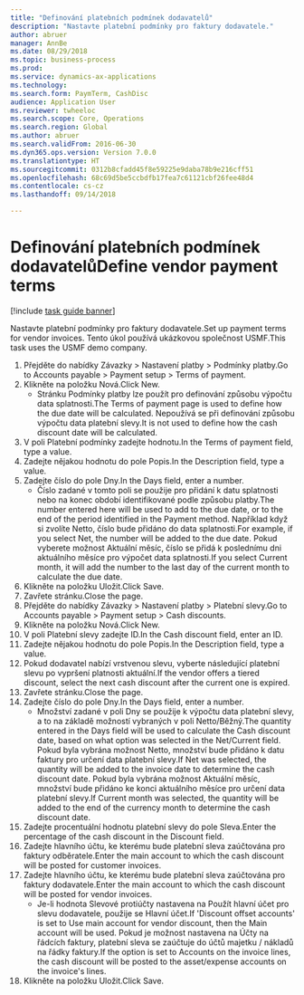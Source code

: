 ```yaml
--- 
title: "Definování platebních podmínek dodavatelů"
description: "Nastavte platební podmínky pro faktury dodavatele."
author: abruer
manager: AnnBe
ms.date: 08/29/2018
ms.topic: business-process
ms.prod: 
ms.service: dynamics-ax-applications
ms.technology: 
ms.search.form: PaymTerm, CashDisc
audience: Application User
ms.reviewer: twheeloc
ms.search.scope: Core, Operations
ms.search.region: Global
ms.author: abruer
ms.search.validFrom: 2016-06-30
ms.dyn365.ops.version: Version 7.0.0
ms.translationtype: HT
ms.sourcegitcommit: 0312b8cfadd45f8e59225e9daba78b9e216cff51
ms.openlocfilehash: 68c69d5be5ccbdfb17fea7c61121cbf26fee48d4
ms.contentlocale: cs-cz
ms.lasthandoff: 09/14/2018

---
```

# <a name="define-vendor-payment-terms"></a><span data-ttu-id="5197b-103">Definování platebních podmínek dodavatelů</span><span class="sxs-lookup"><span data-stu-id="5197b-103">Define vendor payment terms</span></span>

[!include [task guide banner](../../includes/task-guide-banner.md)]

<span data-ttu-id="5197b-104">Nastavte platební podmínky pro faktury dodavatele.</span><span class="sxs-lookup"><span data-stu-id="5197b-104">Set up payment terms for vendor invoices.</span></span> <span data-ttu-id="5197b-105">Tento úkol používá ukázkovou společnost USMF.</span><span class="sxs-lookup"><span data-stu-id="5197b-105">This task uses the USMF demo company.</span></span>

1. <span data-ttu-id="5197b-106">Přejděte do nabídky Závazky > Nastavení platby > Podmínky platby.</span><span class="sxs-lookup"><span data-stu-id="5197b-106">Go to Accounts payable > Payment setup > Terms of payment.</span></span>
2. <span data-ttu-id="5197b-107">Klikněte na položku Nová.</span><span class="sxs-lookup"><span data-stu-id="5197b-107">Click New.</span></span>
    * <span data-ttu-id="5197b-108">Stránku Podmínky platby lze použít pro definování způsobu výpočtu data splatnosti.</span><span class="sxs-lookup"><span data-stu-id="5197b-108">The Terms of payment page is used to define how the due date will be calculated.</span></span> <span data-ttu-id="5197b-109">Nepoužívá se při definování způsobu výpočtu data platební slevy.</span><span class="sxs-lookup"><span data-stu-id="5197b-109">It is not used to define how the cash discount date will be calculated.</span></span>  
3. <span data-ttu-id="5197b-110">V poli Platební podmínky zadejte hodnotu.</span><span class="sxs-lookup"><span data-stu-id="5197b-110">In the Terms of payment field, type a value.</span></span>
4. <span data-ttu-id="5197b-111">Zadejte nějakou hodnotu do pole Popis.</span><span class="sxs-lookup"><span data-stu-id="5197b-111">In the Description field, type a value.</span></span>
5. <span data-ttu-id="5197b-112">Zadejte číslo do pole Dny.</span><span class="sxs-lookup"><span data-stu-id="5197b-112">In the Days field, enter a number.</span></span>
    * <span data-ttu-id="5197b-113">Číslo zadané v tomto poli se použije pro přidání k datu splatnosti nebo na konec období identifikované podle způsobu platby.</span><span class="sxs-lookup"><span data-stu-id="5197b-113">The number entered here will be used to add to the due date, or to the end of the period identified in the Payment method.</span></span> <span data-ttu-id="5197b-114">Například když si zvolíte Netto, číslo bude přidáno do data splatnosti.</span><span class="sxs-lookup"><span data-stu-id="5197b-114">For example, if you select Net, the number will be added to the due date.</span></span> <span data-ttu-id="5197b-115">Pokud vyberete možnost Aktuální měsíc, číslo se přidá k poslednímu dni aktuálního měsíce pro výpočet data splatnosti.</span><span class="sxs-lookup"><span data-stu-id="5197b-115">If you select Current month, it will add the number to the last day of the current month to calculate the due date.</span></span>  
6. <span data-ttu-id="5197b-116">Klikněte na položku Uložit.</span><span class="sxs-lookup"><span data-stu-id="5197b-116">Click Save.</span></span>
7. <span data-ttu-id="5197b-117">Zavřete stránku.</span><span class="sxs-lookup"><span data-stu-id="5197b-117">Close the page.</span></span>
8. <span data-ttu-id="5197b-118">Přejděte do nabídky Závazky > Nastavení platby > Platební slevy.</span><span class="sxs-lookup"><span data-stu-id="5197b-118">Go to Accounts payable > Payment setup > Cash discounts.</span></span>
9. <span data-ttu-id="5197b-119">Klikněte na položku Nová.</span><span class="sxs-lookup"><span data-stu-id="5197b-119">Click New.</span></span>
10. <span data-ttu-id="5197b-120">V poli Platební slevy zadejte ID.</span><span class="sxs-lookup"><span data-stu-id="5197b-120">In the Cash discount field, enter an ID.</span></span>
11. <span data-ttu-id="5197b-121">Zadejte nějakou hodnotu do pole Popis.</span><span class="sxs-lookup"><span data-stu-id="5197b-121">In the Description field, type a value.</span></span>
12. <span data-ttu-id="5197b-122">Pokud dodavatel nabízí vrstvenou slevu, vyberte následující platební slevu po vypršení platnosti aktuální.</span><span class="sxs-lookup"><span data-stu-id="5197b-122">If the vendor offers a tiered discount, select the next cash discount after the current one is expired.</span></span>
13. <span data-ttu-id="5197b-123">Zavřete stránku.</span><span class="sxs-lookup"><span data-stu-id="5197b-123">Close the page.</span></span>
14. <span data-ttu-id="5197b-124">Zadejte číslo do pole Dny.</span><span class="sxs-lookup"><span data-stu-id="5197b-124">In the Days field, enter a number.</span></span>
    * <span data-ttu-id="5197b-125">Množství zadané v poli Dny se použije k výpočtu data platební slevy, a to na základě možností vybraných v poli Netto/Běžný.</span><span class="sxs-lookup"><span data-stu-id="5197b-125">The quantity entered in the Days field will be used to calculate the Cash discount date, based on what option was selected in the Net/Current field.</span></span> <span data-ttu-id="5197b-126">Pokud byla vybrána možnost Netto, množství bude přidáno k datu faktury pro určení data platební slevy.</span><span class="sxs-lookup"><span data-stu-id="5197b-126">If Net was selected, the quantity will be added to the invoice date to determine the cash discount date.</span></span> <span data-ttu-id="5197b-127">Pokud byla vybrána možnost Aktuální měsíc, množství bude přidáno ke konci aktuálního měsíce pro určení data platební slevy.</span><span class="sxs-lookup"><span data-stu-id="5197b-127">If Current month was selected, the quantity will be added to the end of the currency month to determine the cash discount date.</span></span>  
15. <span data-ttu-id="5197b-128">Zadejte procentuální hodnotu platební slevy do pole Sleva.</span><span class="sxs-lookup"><span data-stu-id="5197b-128">Enter the percentage of the cash discount in the Discount field.</span></span> 
16. <span data-ttu-id="5197b-129">Zadejte hlavního účtu, ke kterému bude platební sleva zaúčtována pro faktury odběratele.</span><span class="sxs-lookup"><span data-stu-id="5197b-129">Enter the main account to which the cash discount will be posted for customer invoices.</span></span>
17. <span data-ttu-id="5197b-130">Zadejte hlavního účtu, ke kterému bude platební sleva zaúčtována pro faktury dodavatele.</span><span class="sxs-lookup"><span data-stu-id="5197b-130">Enter the main account to which the cash discount will be posted for vendor invoices.</span></span>
    * <span data-ttu-id="5197b-131">Je-li hodnota Slevové protiúčty nastavena na Použít hlavní účet pro slevu dodavatele, použije se Hlavní účet.</span><span class="sxs-lookup"><span data-stu-id="5197b-131">If 'Discount offset accounts' is set to Use main account for vendor discount, then the Main account will be used.</span></span>  <span data-ttu-id="5197b-132">Pokud je možnost nastavena na Účty na řádcích faktury, platební sleva se zaúčtuje do účtů majetku / nákladů na řádky faktury.</span><span class="sxs-lookup"><span data-stu-id="5197b-132">If the option is set to Accounts on the invoice lines, the cash discount will be posted to the asset/expense accounts on the invoice's lines.</span></span>  
18. <span data-ttu-id="5197b-133">Klikněte na položku Uložit.</span><span class="sxs-lookup"><span data-stu-id="5197b-133">Click Save.</span></span>


